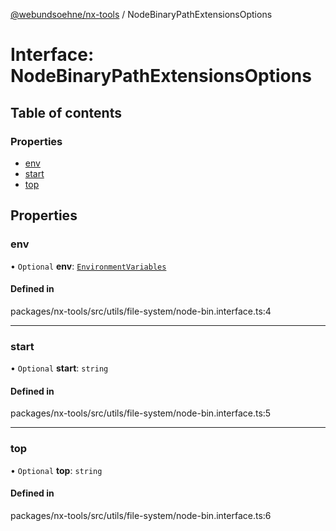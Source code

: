 [@webundsoehne/nx-tools](../README.md) / NodeBinaryPathExtensionsOptions

# Interface: NodeBinaryPathExtensionsOptions

## Table of contents

### Properties

- [env](NodeBinaryPathExtensionsOptions.md#env)
- [start](NodeBinaryPathExtensionsOptions.md#start)
- [top](NodeBinaryPathExtensionsOptions.md#top)

## Properties

### env

• `Optional` **env**: [`EnvironmentVariables`](../README.md#environmentvariables)

#### Defined in

packages/nx-tools/src/utils/file-system/node-bin.interface.ts:4

___

### start

• `Optional` **start**: `string`

#### Defined in

packages/nx-tools/src/utils/file-system/node-bin.interface.ts:5

___

### top

• `Optional` **top**: `string`

#### Defined in

packages/nx-tools/src/utils/file-system/node-bin.interface.ts:6
